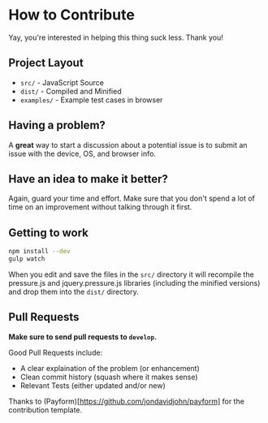 # How to Contribute

Yay, you're interested in helping this thing suck less.  Thank you!

## Project Layout

  - `src/`      - JavaScript Source
  - `dist/`     - Compiled and Minified
  - `examples/` - Example test cases in browser

## Having a problem?

A **great** way to start a discussion about a potential issue is to
submit an issue with the device, OS, and browser info.

## Have an idea to make it better?

Again, guard your time and effort.  Make sure that you don't spend a lot
of time on an improvement without talking through it first.

## Getting to work

```sh
npm install --dev
gulp watch
```
When you edit and save the files in the `src/` directory it will recompile the
pressure.js and jquery.pressure.js libraries (including the minified versions)
and drop them into the `dist/` directory.

## Pull Requests

**Make sure to send pull requests to `develop`.**

Good Pull Requests include:

  - A clear explaination of the problem (or enhancement)
  - Clean commit history (squash where it makes sense)
  - Relevant Tests (either updated and/or new)

Thanks to (Payform)[https://github.com/jondavidjohn/payform] for the contribution template.
